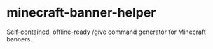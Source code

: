 # minecraft-banner-helper
Self-contained, offline-ready /give command generator for Minecraft banners.

